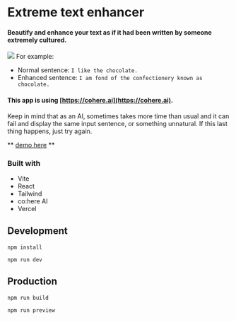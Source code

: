 # Extreme text enhancer

#### Beautify and enhance your text as if it had been written by someone extremely cultured. 
![](https://aleixalguero.vercel.app/static/media/textenhancer.1733da1968e67e682d1e.png)
For example:
- Normal sentence: `I like the chocolate.`
- Enhanced sentence: `I am fond of the confectionery known as chocolate.`

#### This app is using [https://cohere.ai](https://cohere.ai).
Keep in mind that as an AI, sometimes takes more time than usual and it can fail and display the same input sentence, or something unnatural. If this last thing happens,  just try again.

** [demo here](https://extreme-text-enhancer.vercel.app) **

### Built with

- Vite
- React
- Tailwind
- co:here AI
- Vercel

## Development
`npm install`

`npm run dev`

## Production
`npm run build`

`npm run preview`
